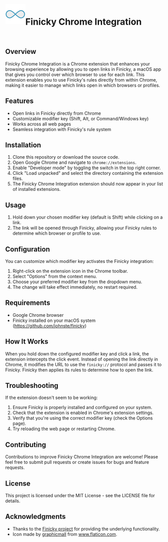 <img src="icons/eight128.png" alt="Finicky Chrome Integration Icon" width="64" height="64" align="left">

# Finicky Chrome Integration

<br clear="left"/>

## Overview

Finicky Chrome Integration is a Chrome extension that enhances your browsing experience by allowing you to open links in Finicky, a macOS app that gives you control over which browser to use for each link. This extension enables you to use Finicky's rules directly from within Chrome, making it easier to manage which links open in which browsers or profiles.

## Features

- Open links in Finicky directly from Chrome
- Customizable modifier key (Shift, Alt, or Command/Windows key)
- Works across all web pages
- Seamless integration with Finicky's rule system

## Installation

1. Clone this repository or download the source code.
2. Open Google Chrome and navigate to `chrome://extensions`.
3. Enable "Developer mode" by toggling the switch in the top right corner.
4. Click "Load unpacked" and select the directory containing the extension files.
5. The Finicky Chrome Integration extension should now appear in your list of installed extensions.

## Usage

1. Hold down your chosen modifier key (default is Shift) while clicking on a link.
2. The link will be opened through Finicky, allowing your Finicky rules to determine which browser or profile to use.

## Configuration

You can customize which modifier key activates the Finicky integration:

1. Right-click on the extension icon in the Chrome toolbar.
2. Select "Options" from the context menu.
3. Choose your preferred modifier key from the dropdown menu.
4. The change will take effect immediately, no restart required.

## Requirements

- Google Chrome browser
- Finicky installed on your macOS system (https://github.com/johnste/finicky)

## How It Works

When you hold down the configured modifier key and click a link, the extension intercepts the click event. Instead of opening the link directly in Chrome, it modifies the URL to use the `finicky://` protocol and passes it to Finicky. Finicky then applies its rules to determine how to open the link.

## Troubleshooting

If the extension doesn't seem to be working:

1. Ensure Finicky is properly installed and configured on your system.
2. Check that the extension is enabled in Chrome's extension settings.
3. Verify that you're using the correct modifier key (check the Options page).
4. Try reloading the web page or restarting Chrome.

## Contributing

Contributions to improve Finicky Chrome Integration are welcome! Please feel free to submit pull requests or create issues for bugs and feature requests.

## License

This project is licensed under the MIT License - see the LICENSE file for details.

## Acknowledgments

- Thanks to the [Finicky project](https://github.com/johnste/finicky) for providing the underlying functionality.
- Icon made by [graphicmall](https://www.flaticon.com/free-icons/infinite") from www.flaticon.com.
